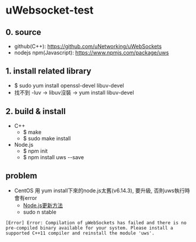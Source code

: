 # uWebsocket-test

## 0. source
* github(C++): https://github.com/uNetworking/uWebSockets
* nodejs npm(Javascript): https://www.npmjs.com/package/uws

## 1. install related library
* $ sudo yum install openssl-devel libuv-devel
* 找不到 -luv -> libuv沒裝 -> yum install libuv-devel 

## 2. build & install
* C++
  * $ make
  * $ sudo make install
* Node.js
  * $ npm init
  * $ npm install uws --save
  
## problem
* CentOS 用 yum install下來的node.js太舊(v6.14.3), 要升級, 否則uws執行時會有error
  * [Node.js更新方法](http://eddychang.me/blog/javascript/58-nodes-update.html)
  * sudo n stable
  
``
[Error] Error: Compilation of µWebSockets has failed and there is no pre-compiled binary available for your system. Please install a supported C++11 compiler and reinstall the module 'uws'.
``
